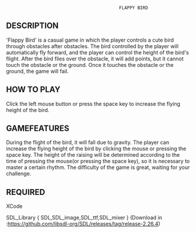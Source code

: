                                                FLAPPY BIRD

## DESCRIPTION

'Flappy Bird' is a casual game in which the player controls a cute bird through obstacles after obstacles.
The bird controlled by the player will automatically fly forward, and the player can control the height of the bird's flight. After the bird flies over the obstacle, it will add points, but it cannot touch the obstacle or the ground. Once it touches the obstacle or the ground, the game will fail.

## HOW TO PLAY

Click the left mouse button or press the space key to increase the flying height of the bird.

## GAMEFEATURES

During the flight of the bird, it will fall due to gravity. The player can increase the flying height of the bird by clicking the mouse or pressing the space key. The height of the raising will be determined according to the time of pressing the mouse(or pressing the space key), so it is necessary to master a certain rhythm. The difficulty of the game is great, waiting for your challenge.

## REQUIRED

XCode

SDL_Library { SDL,SDL_image,SDL_ttf,SDL_mixer } (Download in :https://github.com/libsdl-org/SDL/releases/tag/release-2.26.4)
